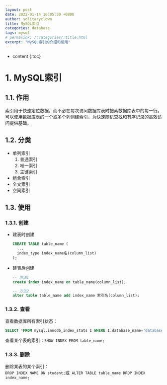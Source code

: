 ```yaml
---
layout: post
date: 2022-01-14 16:05:30 +0800
author: solitaryclown
title: MySQL索引
categories: database
tags: mysql
# permalink: /:categories/:title.html
excerpt: "MySQL索引的介绍和使用"
---
```

* content
{:toc}


# 1. MySQL索引
## 1.1. 作用
索引用于快速定位数据，而不必在每次访问数据库表时搜索数据库表中的每一行。可以使用数据库表的一个或多个列创建索引，为快速随机查找和有序记录的高效访问提供基础。

## 1.2. 分类
+ 单列索引
  1. 普通索引
  2. 唯一索引
  3. 主键索引
+ 组合索引
+ 全文索引
+ 空间索引

## 1.3. 使用
### 1.3.1. 创建
+ 建表时创建
  ```sql
  CREATE TABLE table_name (
	...
	index_type index_name名(column_list) 
  );
  ```
+ 建表后创建

    ```sql
    -- 方法1
    create index index_name on table_name(column_list); 

    -- 方法2
    alter table table_name add index_name 索引名(column_list);
    ```

### 1.3.2. 查看

查看数据库所有索引状态：

```sql
SELECT *FROM mysql.innodb_index_stats I WHERE I.database_name='database_name';
```
查看某个表的索引：`SHOW INDEX FROM table_name;`

### 1.3.3. 删除
删除某表的某个索引：  
`DROP INDEX NAME ON student;`或` ALTER TABLE table_name DROP INDEX index_name;`



